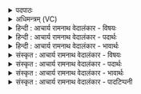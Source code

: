 <details><summary>पदपाठः</summary>

प्र꣢। ए꣣तु। ब्रह्म꣢꣯णः प꣡तिः꣢꣯। प्र। दे꣣वी꣢। ए꣣तु। सूनृ꣡ता꣢। सु꣣। नृ꣡ता꣢꣯। अ꣡च्छ꣢꣯। वी꣣र꣢म्। न꣡र्य꣢꣯म्। प꣣ङ्क्ति꣡रा꣢धसम्। प꣣ङ्क्ति꣢म्। रा꣣धसम्। देवाः꣢। य꣣ज्ञ꣢म्। न꣣यन्तु। नः। ५६।
</details>

<details><summary>अधिमन्त्रम् (VC)</summary>

- ब्रह्मणस्पतिः
- कण्वो घौरः
- बृहती
- मध्यमः
- आग्नेयं काण्डम्
</details>

<details><summary>हिन्दी : आचार्य रामनाथ वेदालंकार - विषयः</summary>

अगले मन्त्र का देवता ब्रह्मणस्पति है। हमें क्या-क्या प्राप्त हो, यह कहते हैं।
</details>

<details><summary>हिन्दी : आचार्य रामनाथ वेदालंकार - पदार्थः</summary>

पदार्थान्वयभाषाः -  (ब्रह्मणस्पतिः) वेद, ब्रह्माण्ड तथा सकल ऐश्वर्य का स्वामी जगदीश्वर (प्र एतु) हमें प्राप्त हो। (देवी) दिव्यगुणयुक्त (सूनृता) प्यारी सच्ची वाणी (प्र एतु) हमें प्राप्त हो। (देवाः) विद्वान् और विदुषियाँ (नः) हमारे (यज्ञम्) राष्ट्ररूप यज्ञ के (अच्छ) प्रति (नर्यम्) नरहितकारी, (पङ्क्तिराधसम्) धर्मात्मा वीर मनुष्यों की पंक्तियों के सेवक और पंक्तियों के हितार्थ अपने धन को लगानेवाले, (वीरम्) शरीर और आत्मा के पूर्ण बल से युक्त सन्तान को (नयन्तु) प्राप्त करायें ॥२॥
</details>

<details><summary>हिन्दी : आचार्य रामनाथ वेदालंकार - भावार्थः</summary>

भावार्थभाषाः -  वेद, ब्रह्माण्ड और सकल ऐश्वर्य का स्वामी जगदीश्वर, मधुर-प्रिय-सत्य वाणी और नरहितकर्ता, धर्मात्माओं का सेवक, सत्कार्यों में धन का दान करनेवाला पुत्र यदि प्राप्त हो जाता है तो निश्चय ही सभी सिद्धियाँ हाथ में आ जाती हैं ॥२॥
</details>

<details><summary>संस्कृत : आचार्य रामनाथ वेदालंकार - विषयः</summary>

अथ ब्रह्मणस्पतिर्देवता। अस्मान् किं किं प्राप्नुयादित्याह।
</details>

<details><summary>संस्कृत : आचार्य रामनाथ वेदालंकार - पदार्थः</summary>

पदार्थान्वयभाषाः -  (ब्रह्मणस्पतिः) ब्रह्मणो वेदस्य ब्रह्माण्डस्य सकलैश्वर्यस्य वा स्वामी जगदीश्वरः२ (प्र एतु) अस्मान् प्राप्नोतु। (देवी) दिव्यगुणयुक्ता (सूनृता) प्रियसत्यात्मिका वाक् (प्र एतु) अस्मान् प्राप्नोतु। (देवाः) विद्वांसः विदुष्यश्च। देवाश्च देव्यश्च इति देवाः, अत्र एकशेषः। (नः) अस्माकम् (यज्ञम्) राष्ट्ररूपम् अध्वरम् (अच्छ) प्रति। संहितायां निपातस्य च। अ० ६।३।१३६ इति दीर्घः। (नर्यम्) नरेषु साधुम्, नरहितकारिणम् (पङ्क्तिराधसम्३) यः पङ्क्तीः धर्मात्मवीरमनुष्याणां श्रेणीः राध्नोति सेवते, यद्वा पङ्क्त्यर्थं राधो धनं यस्य तम्।४ राध संसिद्धौ। राध इति धननाम। निघं० २।१०। (वीरम्) पूर्णशरीरात्मबलयुक्तं सन्तानम् (नयन्तु) प्रापयन्तु ॥२॥५
</details>

<details><summary>संस्कृत : आचार्य रामनाथ वेदालंकार - भावार्थः</summary>

भावार्थभाषाः -  वेदस्य, ब्रह्माण्डस्य, सकलैश्वर्यस्य च स्वामी परमेश्वरः मधुरा प्रिया सत्या वाग्, नरहितकर्ता धर्मात्मनां सेवकः सत्कार्येषु धनस्य दाता पुत्रश्च यदि प्राप्यते, तर्हि नूनं सर्वा अपि सिद्धयो हस्तगता भवन्ति ॥२॥
</details>

<details><summary>संस्कृत : आचार्य रामनाथ वेदालंकार - पादटिप्पनी</summary>

टिप्पणी:   १. ऋ० १।४०।३ देवता बृहस्पतिः। य० ३३।८९ देवता विश्वेदेवाः। २. अयमर्थः ऋ० ७।४१।१ इत्यस्य दयानन्दभाष्याद् गृहीतः। ३. धाना करम्भः परीवापः पुरोडाशः पयः इत्येषा हविः—पङ्क्तिः। द्विनाराशंसं प्रातःसवनं, द्विनाराशंसं माध्यन्दिनं सवनं, सकृन्नाराशंसं तृतीयसवनम् एषा नाराशंसपङ्क्तिः। पशुरुपवसथ्यः त्रीणि सवनानि, पशुरनूवन्ध्य इत्येषा सवनपङ्क्तिः। एताभिः पङ्क्तिभिः यः साध्यते एता वा साधयति स पङ्क्तिराधाः तं पङ्क्तिराधसम्—इति वि०। पङ्क्तिराधसं पङ्क्तिभिः हविष्पङ्क्त्यादिभिः आराधनीयं समर्थनीयं यज्ञम्—इति भ०। ४. अयमर्थः ऋ० १।४०।३ इत्यस्य दयानन्दभाष्याद् गृहीतः। ५. एष मन्त्रो दयानन्दर्षिणा ऋग्भाष्ये यजुर्भाष्ये च ये विदुषः, सत्यां वाचं, सर्वोपकारान् वीरांश्च प्राप्नुयुस्ते सम्यक् सुखोन्नतिं कुर्युः इत्यादिविषये व्याख्यातः।
</details>